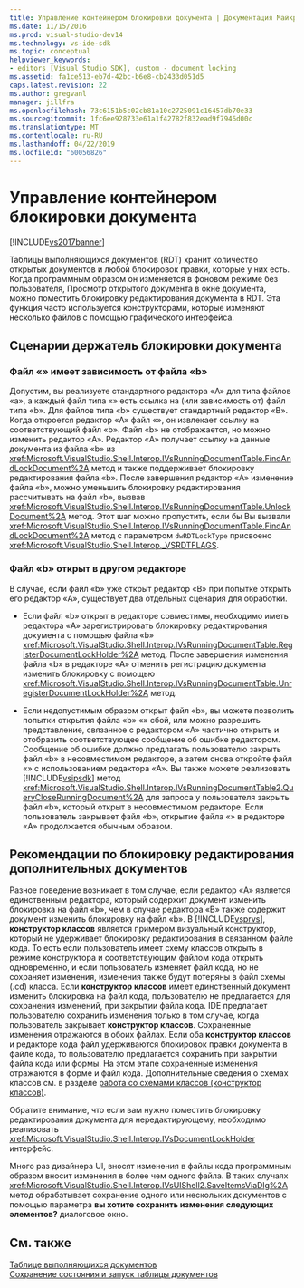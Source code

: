 ```yaml
---
title: Управление контейнером блокировки документа | Документация Майкрософт
ms.date: 11/15/2016
ms.prod: visual-studio-dev14
ms.technology: vs-ide-sdk
ms.topic: conceptual
helpviewer_keywords:
- editors [Visual Studio SDK], custom - document locking
ms.assetid: fa1ce513-eb7d-42bc-b6e8-cb2433d051d5
caps.latest.revision: 22
ms.author: gregvanl
manager: jillfra
ms.openlocfilehash: 73c6151b5c02cb81a10c2725091c16457db70e33
ms.sourcegitcommit: 1fc6ee928733e61a1f42782f832ead9f7946d00c
ms.translationtype: MT
ms.contentlocale: ru-RU
ms.lasthandoff: 04/22/2019
ms.locfileid: "60056826"
---
```

# <a name="document-lock-holder-management"></a>Управление контейнером блокировки документа
[!INCLUDE[vs2017banner](../includes/vs2017banner.md)]

Таблицы выполняющихся документов (RDT) хранит количество открытых документов и любой блокировок правки, которые у них есть. Когда программным образом он изменяется в фоновом режиме без пользователя, Просмотр открытого документа в окне документа, можно поместить блокировку редактирования документа в RDT. Эта функция часто используется конструкторами, которые изменяют несколько файлов с помощью графического интерфейса.  
  
## <a name="document-lock-holder-scenarios"></a>Сценарии держатель блокировки документа  
  
### <a name="file-a-has-a-dependence-on-file-b"></a>Файл «» имеет зависимость от файла «b»  
 Допустим, вы реализуете стандартного редактора «A» для типа файлов «a», а каждый файл типа «» есть ссылка на (или зависимость от) файл типа «b». Для файлов типа «b» существует стандартный редактор «B». Когда откроется редактор «A» файл «», он извлекает ссылку на соответствующий файл «b». Файл «b» не отображается, но можно изменить редактор «A». Редактор «A» получает ссылку на данные документа из файла «b» из <xref:Microsoft.VisualStudio.Shell.Interop.IVsRunningDocumentTable.FindAndLockDocument%2A> метод и также поддерживает блокировку редактирования файла «b». После завершения редактор «A» изменение файла «b», можно уменьшить блокировку редактирования рассчитывать на файл «b», вызвав <xref:Microsoft.VisualStudio.Shell.Interop.IVsRunningDocumentTable.UnlockDocument%2A> метод. Этот шаг можно пропустить, если бы Вы вызвали <xref:Microsoft.VisualStudio.Shell.Interop.IVsRunningDocumentTable.FindAndLockDocument%2A> метод с параметром `dwRDTLockType` присвоено <xref:Microsoft.VisualStudio.Shell.Interop._VSRDTFLAGS>.  
  
### <a name="file-b-is-opened-by-a-different-editor"></a>Файл «b» открыт в другом редакторе  
 В случае, если файл «b» уже открыт редактор «B» при попытке открыть его редактор «A», существует два отдельных сценария для обработки.  
  
- Если файл «b» открыт в редакторе совместимы, необходимо иметь редактора «A» зарегистрировать блокировку редактирования документа с помощью файла «b» <xref:Microsoft.VisualStudio.Shell.Interop.IVsRunningDocumentTable.RegisterDocumentLockHolder%2A> метод. После завершения изменения файла «b» в редакторе «A» отменить регистрацию документа изменить блокировку с помощью <xref:Microsoft.VisualStudio.Shell.Interop.IVsRunningDocumentTable.UnregisterDocumentLockHolder%2A> метод.  
  
- Если недопустимым образом открыт файл «b», вы можете позволить попытки открытия файла «b» «» сбой, или можно разрешить представление, связанное с редактором «A» частично открыть и отобразить соответствующее сообщение об ошибке редактором. Сообщение об ошибке должно предлагать пользователю закрыть файл «b» в несовместимом редакторе, а затем снова откройте файл «» с использованием редактора «A». Вы также можете реализовать [!INCLUDE[vsipsdk](../includes/vsipsdk-md.md)] метод <xref:Microsoft.VisualStudio.Shell.Interop.IVsRunningDocumentTable2.QueryCloseRunningDocument%2A> для запроса у пользователя закрыть файл «b», который открыт в несовместимом редакторе. Если пользователь закрывает файл «b», открытие файла «» в редакторе «A» продолжается обычным образом.  
  
## <a name="additional-document-edit-lock-considerations"></a>Рекомендации по блокировку редактирования дополнительных документов  
 Разное поведение возникает в том случае, если редактор «A» является единственным редактора, который содержит документ изменить блокировка на файл «b», чем в случае редактора «B» также содержит документ изменить блокировку на файл «b». В [!INCLUDE[vsprvs](../includes/vsprvs-md.md)], **конструктор классов** является примером визуальный конструктор, который не удерживает блокировку редактирования в связанном файле кода. То есть если пользователь имеет схему классов открыть в режиме конструктора и соответствующим файлом кода открыть одновременно, и если пользователь изменяет файл кода, но не сохраняет изменения, изменения также будут потеряны в файл схемы (.cd) класса. Если **конструктор классов** имеет единственный документ изменить блокировка на файл кода, пользователю не предлагается для сохранения изменений, при закрытии файла кода. IDE предлагает пользователю сохранить изменения только в том случае, когда пользователь закрывает **конструктор классов**. Сохраненные изменения отражаются в обоих файлах. Если оба **конструктор классов** и редакторе кода файл удерживаются блокировок правки документа в файле кода, то пользователю предлагается сохранить при закрытии файла кода или формы. На этом этапе сохраненные изменения отражаются в форме и файл кода. Дополнительные сведения о схемах классов см. в разделе [работа со схемами классов (конструктор классов)](../ide/working-with-class-diagrams-class-designer.md).  
  
 Обратите внимание, что если вам нужно поместить блокировку редактирования документа для нередактирующему, необходимо реализовать <xref:Microsoft.VisualStudio.Shell.Interop.IVsDocumentLockHolder> интерфейс.  
  
 Много раз дизайнера UI, вносят изменения в файлы кода программным образом вносит изменения в более чем одного файла. В таких случаях <xref:Microsoft.VisualStudio.Shell.Interop.IVsUIShell2.SaveItemsViaDlg%2A> метод обрабатывает сохранение одного или нескольких документов с помощью параметра **вы хотите сохранить изменения следующих элементов?** диалоговое окно.  
  
## <a name="see-also"></a>См. также  
 [Таблице выполняющихся документов](../extensibility/internals/running-document-table.md)   
 [Сохранение состояния и запуск таблицы документов](../extensibility/internals/persistence-and-the-running-document-table.md)
